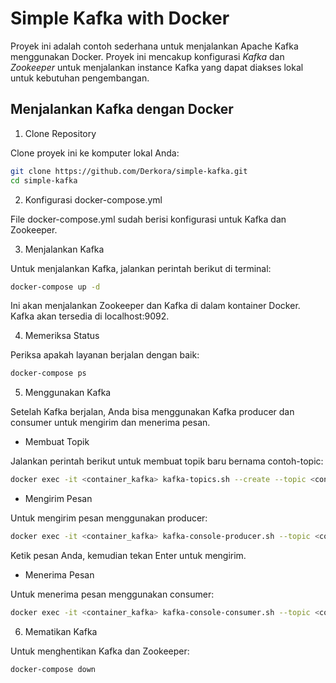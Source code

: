 # Simple Kafka with Docker
Proyek ini adalah contoh sederhana untuk menjalankan Apache Kafka menggunakan Docker. Proyek ini mencakup konfigurasi *Kafka* dan *Zookeeper* untuk menjalankan instance Kafka yang dapat diakses lokal untuk kebutuhan pengembangan.

## Menjalankan Kafka dengan Docker
1. Clone Repository

Clone proyek ini ke komputer lokal Anda:
```bash
git clone https://github.com/Derkora/simple-kafka.git
cd simple-kafka
```

2. Konfigurasi docker-compose.yml

File docker-compose.yml sudah berisi konfigurasi untuk Kafka dan Zookeeper.

3. Menjalankan Kafka

Untuk menjalankan Kafka, jalankan perintah berikut di terminal:

```bash
docker-compose up -d
```
Ini akan menjalankan Zookeeper dan Kafka di dalam kontainer Docker. Kafka akan tersedia di localhost:9092.

4. Memeriksa Status

Periksa apakah layanan berjalan dengan baik:
```bash
docker-compose ps
```

5. Menggunakan Kafka

Setelah Kafka berjalan, Anda bisa menggunakan Kafka producer dan consumer untuk mengirim dan menerima pesan.

- Membuat Topik

Jalankan perintah berikut untuk membuat topik baru bernama contoh-topic:

```bash
docker exec -it <container_kafka> kafka-topics.sh --create --topic <contoh-topik> --bootstrap-server localhost:9092 --partitions 1 --replication-factor 1
```
- Mengirim Pesan

Untuk mengirim pesan menggunakan producer:

```bash
docker exec -it <container_kafka> kafka-console-producer.sh --topic <contoh-topik> --bootstrap-server localhost:9092
```
Ketik pesan Anda, kemudian tekan Enter untuk mengirim.

- Menerima Pesan

Untuk menerima pesan menggunakan consumer:

```bash
docker exec -it <container_kafka> kafka-console-consumer.sh --topic <contoh-topik> --bootstrap-server localhost:9092 --from-beginning
```

6. Mematikan Kafka

Untuk menghentikan Kafka dan Zookeeper:

```bash
docker-compose down
```